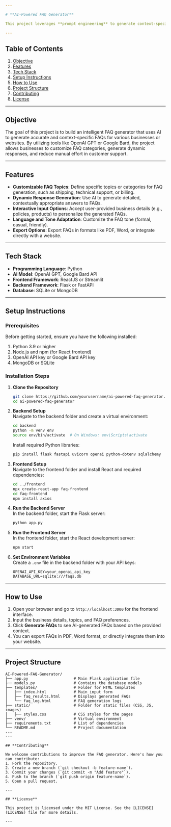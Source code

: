 ```yaml
---

# **AI-Powered FAQ Generator**

This project leverages **prompt engineering** to generate context-specific FAQs for websites or businesses. The tool aims to enhance user experience by reducing customer support team workload through automated FAQ generation using AI models like OpenAI GPT or Bard.

---
```


## **Table of Contents**

1. [Objective](#objective)
2. [Features](#features)
3. [Tech Stack](#tech-stack)
4. [Setup Instructions](#setup-instructions)
5. [How to Use](#how-to-use)
6. [Project Structure](#project-structure)
7. [Contributing](#contributing)
8. [License](#license)

---

## **Objective**

The goal of this project is to build an intelligent FAQ generator that uses AI to generate accurate and context-specific FAQs for various businesses or websites. By utilizing tools like OpenAI GPT or Google Bard, the project allows businesses to customize FAQ categories, generate dynamic responses, and reduce manual effort in customer support.

---

## **Features**

- **Customizable FAQ Topics**: Define specific topics or categories for FAQ generation, such as shipping, technical support, or billing.
- **Dynamic Response Generation**: Use AI to generate detailed, contextually appropriate answers to FAQs.
- **Interactive Input Options**: Accept user-provided business details (e.g., policies, products) to personalize the generated FAQs.
- **Language and Tone Adaptation**: Customize the FAQ tone (formal, casual, friendly).
- **Export Options**: Export FAQs in formats like PDF, Word, or integrate directly with a website.

---

## **Tech Stack**

- **Programming Language**: Python
- **AI Model**: OpenAI GPT, Google Bard API
- **Frontend Framework**: ReactJS or Streamlit
- **Backend Framework**: Flask or FastAPI
- **Database**: SQLite or MongoDB

---

## **Setup Instructions**

### **Prerequisites**

Before getting started, ensure you have the following installed:
1. Python 3.9 or higher
2. Node.js and npm (for React frontend)
3. OpenAI API key or Google Bard API key
4. MongoDB or SQLite

### **Installation Steps**

1. **Clone the Repository**
   ```bash
   git clone https://github.com/yourusername/ai-powered-faq-generator.git
   cd ai-powered-faq-generator
   ```

2. **Backend Setup**  
   Navigate to the backend folder and create a virtual environment:
   ```bash
   cd backend
   python -m venv env
   source env/bin/activate  # On Windows: env\Scripts\activate
   ```
   Install required Python libraries:
   ```bash
   pip install flask fastapi uvicorn openai python-dotenv sqlalchemy
   ```

3. **Frontend Setup**  
   Navigate to the frontend folder and install React and required dependencies:
   ```bash
   cd ../frontend
   npx create-react-app faq-frontend
   cd faq-frontend
   npm install axios
   ```

4. **Run the Backend Server**  
   In the backend folder, start the Flask server:
   ```bash
   python app.py
   ```

5. **Run the Frontend Server**  
   In the frontend folder, start the React development server:
   ```bash
   npm start
   ```

6. **Set Environment Variables**  
   Create a `.env` file in the backend folder with your API keys:
   ```env
   OPENAI_API_KEY=your_openai_api_key
   DATABASE_URL=sqlite:///faqs.db
   ```

---

## **How to Use**

1. Open your browser and go to `http://localhost:3000` for the frontend interface.
2. Input the business details, topics, and FAQ preferences.
3. Click **Generate FAQs** to see AI-generated FAQs based on the provided context.
4. You can export FAQs in PDF, Word format, or directly integrate them into your website.

---

## **Project Structure**

```plaintext
AI-Powered-FAQ-Generator/
├── app.py                    # Main Flask application file
├── models.py                 # Contains the database models
├── templates/                # Folder for HTML templates
│   ├── index.html            # Main input form
│   ├── faq_results.html      # Displays generated FAQs
│   └── faq_log.html          # FAQ generation logs
├── static/                   # Folder for static files (CSS, JS, images)
│   ├── styles.css            # CSS styles for the pages
├── venv/                     # Virtual environment
├── requirements.txt          # List of dependencies
└── README.md                 # Project documentation
---
---

## **Contributing**

We welcome contributions to improve the FAQ generator. Here's how you can contribute:
1. Fork the repository.
2. Create a new branch (`git checkout -b feature-name`).
3. Commit your changes (`git commit -m "Add feature"`).
4. Push to the branch (`git push origin feature-name`).
5. Open a pull request.

---

## **License**

This project is licensed under the MIT License. See the [LICENSE](LICENSE) file for more details.

---
